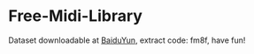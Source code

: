 # Free-Midi-Library
Dataset downloadable at [BaiduYun](https://pan.baidu.com/s/1A7225KHUYzvgHKHOyNFSfw), extract code: fm8f, have fun!
